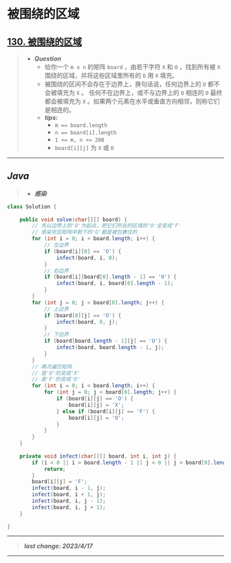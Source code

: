 # 被围绕的区域

## [130. 被围绕的区域](https://leetcode.cn/problems/surrounded-regions/)

> - ***Question***
>   - 给你一个 `m x n` 的矩阵 `board` ，由若干字符 `X` 和 `O` ，找到所有被 `X` 围绕的区域，并将这些区域里所有的 `O` 用 `X` 填充。
>   - 被围绕的区间不会存在于边界上，换句话说，任何边界上的 `O` 都不会被填充为 `X` 。 任何不在边界上，或不与边界上的 `O` 相连的 `O` 最终都会被填充为 `X` 。如果两个元素在水平或垂直方向相邻，则称它们是相连的。
>   - ***tips:***
>     - `m == board.length`
>     - `n == board[i].length`
>     - `1 <= m, n <= 200`
>     - `board[i][j]` 为 `X` 或 `O`

---

## *Java*

> - ***感染***

```java
class Solution {
    
    public void solve(char[][] board) {
        // 先以边界上的'O'为起点，把它们所在的区域的'O'全变成'F'
        // 感染完后矩阵中剩下的'O'都是被包裹住的
        for (int i = 0; i < board.length; i++) {
            // 左边界
            if (board[i][0] == 'O') {
                infect(board, i, 0);
            }
            // 右边界
            if (board[i][board[0].length - 1] == 'O') {
                infect(board, i, board[0].length - 1);
            }
        }
        for (int j = 0; j < board[0].length; j++) {
            // 上边界
            if (board[0][j] == 'O') {
                infect(board, 0, j);
            }
            // 下边界
            if (board[board.length - 1][j] == 'O') {
                infect(board, board.length - 1, j);
            }
        }
        // 再次遍历矩阵
        // 是'O'的变成'X'
        // 是'F'的变成'O'
        for (int i = 0; i < board.length; i++) {
            for (int j = 0; j < board[0].length; j++) {
                if (board[i][j] == 'O') {
                    board[i][j] = 'X';
                } else if (board[i][j] == 'F') {
                    board[i][j] = 'O';
                }
            }
        }
    }
    
    private void infect(char[][] board, int i, int j) {
        if (i < 0 || i > board.length - 1 || j < 0 || j > board[0].length - 1 || board[i][j] != 'O') {
            return;
        }
        board[i][j] = 'F';
        infect(board, i - 1, j);
        infect(board, i + 1, j);
        infect(board, i, j - 1);
        infect(board, i, j + 1);
    }
    
}
```

---

> ***last change: 2023/4/17***

---
